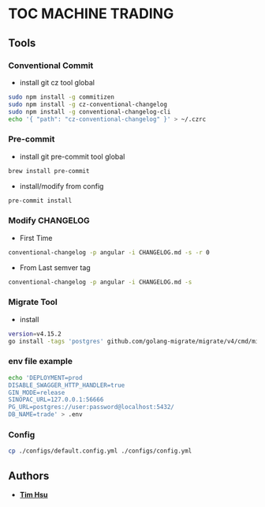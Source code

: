 # TOC MACHINE TRADING

## Tools

### Conventional Commit

- install git cz tool global

```sh
sudo npm install -g commitizen
sudo npm install -g cz-conventional-changelog
sudo npm install -g conventional-changelog-cli
echo '{ "path": "cz-conventional-changelog" }' > ~/.czrc
```

### Pre-commit

- install git pre-commit tool global

```sh
brew install pre-commit
```

- install/modify from config

```sh
pre-commit install
```

### Modify CHANGELOG

- First Time

```sh
conventional-changelog -p angular -i CHANGELOG.md -s -r 0
```

- From Last semver tag

```sh
conventional-changelog -p angular -i CHANGELOG.md -s
```

### Migrate Tool

- install

```sh
version=v4.15.2
go install -tags 'postgres' github.com/golang-migrate/migrate/v4/cmd/migrate@$version
```

### env file example

```sh
echo 'DEPLOYMENT=prod
DISABLE_SWAGGER_HTTP_HANDLER=true
GIN_MODE=release
SINOPAC_URL=127.0.0.1:56666
PG_URL=postgres://user:password@localhost:5432/
DB_NAME=trade' > .env
```

### Config

```sh
cp ./configs/default.config.yml ./configs/config.yml
```

## Authors

- [**Tim Hsu**](https://gitlab.tocraw.com/root)
